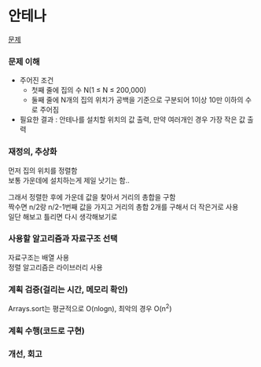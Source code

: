 # 안테나
[문제](https://www.acmicpc.net/problem/18310)

### 문제 이해
- 주어진 조건  
  - 첫째 줄에 집의 수 N(1 ≤ N ≤ 200,000)  
  - 둘째 줄에 N개의 집의 위치가 공백을 기준으로 구분되어 1이상 10만 이하의 수로 주어짐  
- 필요한 결과 : 안테나를 설치할 위치의 값 출력, 만약 여러개인 경우 가장 작은 값 출력  

### 재정의, 추상화
먼저 집의 위치를 정렬함  
보통 가운데에 설치하는게 제일 낫기는 함..  

그래서 정렬한 후에 가운데 값을 찾아서 거리의 총합을 구함  
짝수면 n/2랑 n/2-1번째 값을 가지고 거리의 총합 2개를 구해서 더 작은거로 사용  
일단 해보고 틀리면 다시 생각해보기로  

### 사용할 알고리즘과 자료구조 선택
자료구조는 배열 사용  
정렬 알고리즘은 라이브러리 사용  

### 계획 검증(걸리는 시간, 메모리 확인)
Arrays.sort는 평균적으로 O(nlogn), 최악의 경우 O(n<sup>2</sup>)  

### 계획 수행(코드로 구현)

### 개선, 회고
